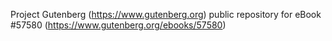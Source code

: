 Project Gutenberg (https://www.gutenberg.org) public repository for
eBook #57580 (https://www.gutenberg.org/ebooks/57580)
